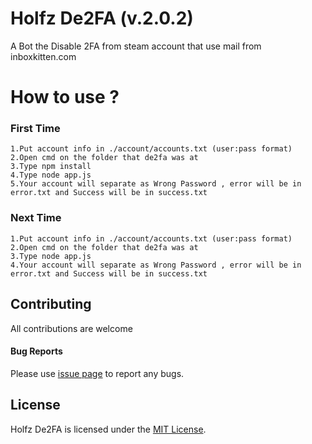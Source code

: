 # Holfz De2FA (v.2.0.2)

A Bot the Disable 2FA from steam account that use mail from inboxkitten.com

# How to use ?
### First Time
	1.Put account info in ./account/accounts.txt (user:pass format)
	2.Open cmd on the folder that de2fa was at
	3.Type npm install
	4.Type node app.js
	5.Your account will separate as Wrong Password , error will be in error.txt and Success will be in success.txt
### Next Time
	1.Put account info in ./account/accounts.txt (user:pass format)
	2.Open cmd on the folder that de2fa was at
	3.Type node app.js
	4.Your account will separate as Wrong Password , error will be in error.txt and Success will be in success.txt
	
## Contributing

All contributions are welcome

#### Bug Reports
Please use [issue page](https://github.com/holfz/de2fa/issues) to report any bugs.

## License
Holfz De2FA is licensed under the [MIT License](https://github.com/Holfz/de2fa/blob/master/LICENSE).
